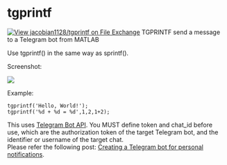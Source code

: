 # tgprintf
[![View jacobian1128/tgprintf on File Exchange](https://www.mathworks.com/matlabcentral/images/matlab-file-exchange.svg)](https://kr.mathworks.com/matlabcentral/fileexchange/64391-jacobian1128-tgprintf)
TGPRINTF send a message to a Telegram bot from MATLAB

Use tgprintf() in the same way as sprintf().

Screenshot:

![](https://raw.githubusercontent.com/jacobian1128/tgprintf/master/screenshot.png)

Example: 

```
tgprintf('Hello, World!');
tgprintf('%d + %d = %d',1,2,1+2);
 ```
 
This uses [Telegram Bot API](https://core.telegram.org/bots/api). You MUST define token and chat_id before use, which are the authorization token of the target Telegram bot, and the identifier or username of the target chat.   
Please refer the following post:
[Creating a Telegram bot for personal notifications](https://www.forsomedefinition.com/automation/creating-telegram-bot-notifications/).
